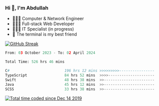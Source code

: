 <h3>Hi 👋, I'm Abdullah</h3>

- 👷🏼‍♂️ Computer & Network Engineer
- 👨🏻‍💻 Full-stack Web Developer
- 👨🏻‍💻 IT Specialist (in progress)
- 🖤 The terminal is my best friend

[![GitHub Streak](https://streak-stats.demolab.com?user=al3bad&theme=transparent&date_format=j%20M%5B%20Y%5D)](https://git.io/streak-stats)

<!--START_SECTION:waka-->

```python
From: 03 October 2023 - To: 02 April 2024

Total Time: 526 hrs 46 mins

C#                         196 hrs 12 mins >>>>>>>>>----------------   36.87 %
TypeScript                 84 hrs 52 mins  >>>>---------------------   15.95 %
Swift                      48 hrs 38 mins  >>-----------------------   09.14 %
Java                       45 hrs 12 mins  >>-----------------------   08.50 %
SCSS                       33 hrs 38 mins  >>-----------------------   06.32 %
```

<!--END_SECTION:waka-->

<p>
  <a href="https://wakatime.com/@ce2a2aac-0d6b-4d65-b864-8a4bcaf12967"><img src="https://wakatime.com/badge/user/ce2a2aac-0d6b-4d65-b864-8a4bcaf12967.svg" alt="Total time coded since Dec 14 2019" /></a>
</p>
